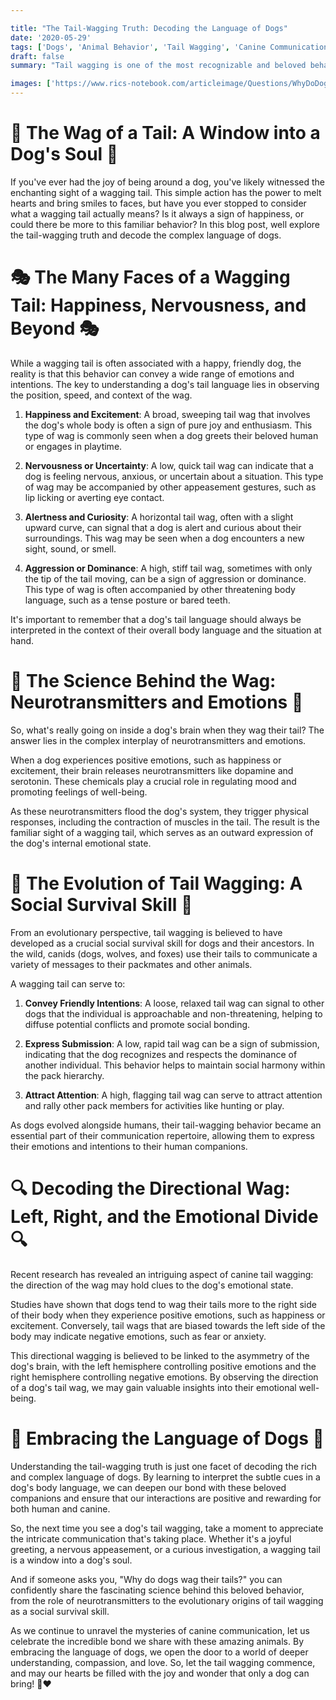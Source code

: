 ```yaml
---

title: "The Tail-Wagging Truth: Decoding the Language of Dogs"
date: '2020-05-29'
tags: ['Dogs', 'Animal Behavior', 'Tail Wagging', 'Canine Communication', 'Emotions','Questions']
draft: false
summary: "Tail wagging is one of the most recognizable and beloved behaviors in dogs, but have you ever wondered what this simple action really means? In this blog post, we dive into the fascinating world of canine communication and explore the various meanings behind a dogs wagging tail."

images: ['https://www.rics-notebook.com/articleimage/Questions/WhyDoDogsWagTheirTail.webp']
---
```


# 🐶 The Wag of a Tail: A Window into a Dog's Soul 🐶

If you've ever had the joy of being around a dog, you've likely witnessed the enchanting sight of a wagging tail. This simple action has the power to melt hearts and bring smiles to faces, but have you ever stopped to consider what a wagging tail actually means? Is it always a sign of happiness, or could there be more to this familiar behavior? In this blog post, well explore the tail-wagging truth and decode the complex language of dogs.

# 🎭 The Many Faces of a Wagging Tail: Happiness, Nervousness, and Beyond 🎭

While a wagging tail is often associated with a happy, friendly dog, the reality is that this behavior can convey a wide range of emotions and intentions. The key to understanding a dog's tail language lies in observing the position, speed, and context of the wag.

1. **Happiness and Excitement**: A broad, sweeping tail wag that involves the dog's whole body is often a sign of pure joy and enthusiasm. This type of wag is commonly seen when a dog greets their beloved human or engages in playtime.

2. **Nervousness or Uncertainty**: A low, quick tail wag can indicate that a dog is feeling nervous, anxious, or uncertain about a situation. This type of wag may be accompanied by other appeasement gestures, such as lip licking or averting eye contact.

3. **Alertness and Curiosity**: A horizontal tail wag, often with a slight upward curve, can signal that a dog is alert and curious about their surroundings. This wag may be seen when a dog encounters a new sight, sound, or smell.

4. **Aggression or Dominance**: A high, stiff tail wag, sometimes with only the tip of the tail moving, can be a sign of aggression or dominance. This type of wag is often accompanied by other threatening body language, such as a tense posture or bared teeth.

It's important to remember that a dog's tail language should always be interpreted in the context of their overall body language and the situation at hand.

# 🧠 The Science Behind the Wag: Neurotransmitters and Emotions 🧠

So, what's really going on inside a dog's brain when they wag their tail? The answer lies in the complex interplay of neurotransmitters and emotions.

When a dog experiences positive emotions, such as happiness or excitement, their brain releases neurotransmitters like dopamine and serotonin. These chemicals play a crucial role in regulating mood and promoting feelings of well-being.

As these neurotransmitters flood the dog's system, they trigger physical responses, including the contraction of muscles in the tail. The result is the familiar sight of a wagging tail, which serves as an outward expression of the dog's internal emotional state.

# 🌈 The Evolution of Tail Wagging: A Social Survival Skill 🌈

From an evolutionary perspective, tail wagging is believed to have developed as a crucial social survival skill for dogs and their ancestors. In the wild, canids (dogs, wolves, and foxes) use their tails to communicate a variety of messages to their packmates and other animals.

A wagging tail can serve to:

1. **Convey Friendly Intentions**: A loose, relaxed tail wag can signal to other dogs that the individual is approachable and non-threatening, helping to diffuse potential conflicts and promote social bonding.

2. **Express Submission**: A low, rapid tail wag can be a sign of submission, indicating that the dog recognizes and respects the dominance of another individual. This behavior helps to maintain social harmony within the pack hierarchy.

3. **Attract Attention**: A high, flagging tail wag can serve to attract attention and rally other pack members for activities like hunting or play.

As dogs evolved alongside humans, their tail-wagging behavior became an essential part of their communication repertoire, allowing them to express their emotions and intentions to their human companions.

# 🔍 Decoding the Directional Wag: Left, Right, and the Emotional Divide 🔍

Recent research has revealed an intriguing aspect of canine tail wagging: the direction of the wag may hold clues to the dog's emotional state.

Studies have shown that dogs tend to wag their tails more to the right side of their body when they experience positive emotions, such as happiness or excitement. Conversely, tail wags that are biased towards the left side of the body may indicate negative emotions, such as fear or anxiety.

This directional wagging is believed to be linked to the asymmetry of the dog's brain, with the left hemisphere controlling positive emotions and the right hemisphere controlling negative emotions. By observing the direction of a dog's tail wag, we may gain valuable insights into their emotional well-being.

# 🐾 Embracing the Language of Dogs 🐾

Understanding the tail-wagging truth is just one facet of decoding the rich and complex language of dogs. By learning to interpret the subtle cues in a dog's body language, we can deepen our bond with these beloved companions and ensure that our interactions are positive and rewarding for both human and canine.

So, the next time you see a dog's tail wagging, take a moment to appreciate the intricate communication that's taking place. Whether it's a joyful greeting, a nervous appeasement, or a curious investigation, a wagging tail is a window into a dog's soul.

And if someone asks you, "Why do dogs wag their tails?" you can confidently share the fascinating science behind this beloved behavior, from the role of neurotransmitters to the evolutionary origins of tail wagging as a social survival skill.

As we continue to unravel the mysteries of canine communication, let us celebrate the incredible bond we share with these amazing animals. By embracing the language of dogs, we open the door to a world of deeper understanding, compassion, and love. So, let the tail wagging commence, and may our hearts be filled with the joy and wonder that only a dog can bring! 🐾❤️